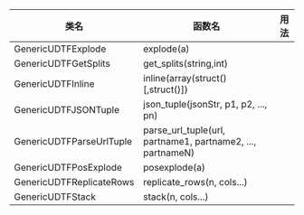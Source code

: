 | 类名                       | 函数名                                                        | 用法  |
|--------------------------|------------------------------------------------------------|-----|
| GenericUDTFExplode       | explode(a)                                                 |     |
| GenericUDTFGetSplits     | get_splits(string,int)                                     |     |
| GenericUDTFInline        | inline(array(struct()[,struct()])                          |     |
| GenericUDTFJSONTuple     | json_tuple(jsonStr, p1, p2, ..., pn)                       |     |
| GenericUDTFParseUrlTuple | parse_url_tuple(url, partname1, partname2, ..., partnameN) |     |
| GenericUDTFPosExplode    | posexplode(a)                                              |     |
| GenericUDTFReplicateRows | replicate_rows(n, cols...)                                 |     |
| GenericUDTFStack         | stack(n, cols...)                                          |     |